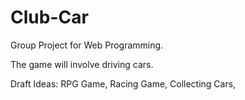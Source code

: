 # Club-Car
Group Project for Web Programming.

The game will involve driving cars.

Draft Ideas: RPG Game,
             Racing Game,
             Collecting Cars,
